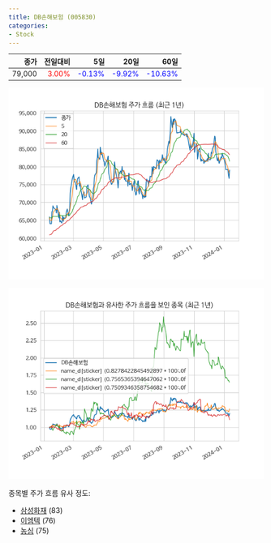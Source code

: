 ```yaml
---
title: DB손해보험 (005830)
categories:
- Stock
---
```


|종가|전일대비|5일|20일|60일|
|---:|-------:|--:|---:|---:|
|79,000|<span style="color: red">3.00%</span>|<span style="color: blue">-0.13%</span>|<span style="color: blue">-9.92%</span>|<span style="color: blue">-10.63%</span>|


<!-- more -->

![005830](/assets/images/stock/005830.png)

![005830](/assets/images/stock/005830_sim.png)

종목별 주가 흐름 유사 정도:
- [삼성화재](/stock/000810/) (83)
- [이엠텍](/stock/091120/) (76)
- [농심](/stock/004370/) (75)